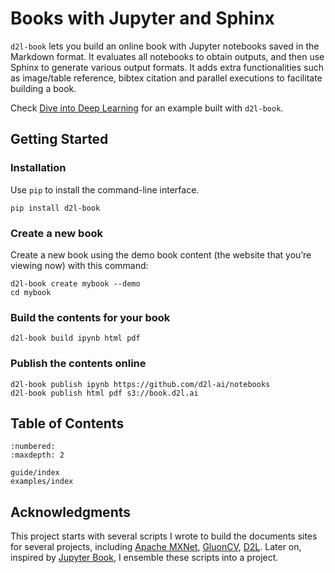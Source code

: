 # Books with Jupyter and Sphinx

`d2l-book` lets you build an online book with Jupyter notebooks saved in the
Markdown format. It evaluates all notebooks to obtain outputs, and then use
Sphinx to generate various output formats. It adds extra functionalities such as
image/table reference, bibtex citation and parallel executions to facilitate
building a book.

Check [Dive into Deep Learning](https://d2l.ai/) for an example built with
`d2l-book`.


## Getting Started

### Installation

Use `pip` to install the command-line interface.

```{.python .input .sh}
pip install d2l-book
```

### Create a new book

Create a new book using the demo book content (the website that you’re viewing now) with this command:

```{.python .input .sh}
d2l-book create mybook --demo
cd mybook
```

### Build the contents for your book

```{.python .input .sh}
d2l-book build ipynb html pdf
```

### Publish the contents online

```{.python .input .sh}
d2l-book publish ipynb https://github.com/d2l-ai/notebooks
d2l-book publish html pdf s3://book.d2l.ai
```

## Table of Contents

```{.python .input .toc}
:numbered:
:maxdepth: 2

guide/index
examples/index
```

## Acknowledgments

This project starts with several scripts I wrote to build the documents sites for
several projects, including [Apache MXNet](http://mxnet.io),
[GluonCV](http://gluon-cv.mxnet.io),  [D2L](http://d2l.ai). Later on, inspired
by [Jupyter Book](https://jupyter.org/jupyter-book), I ensemble these scripts
into a project.
